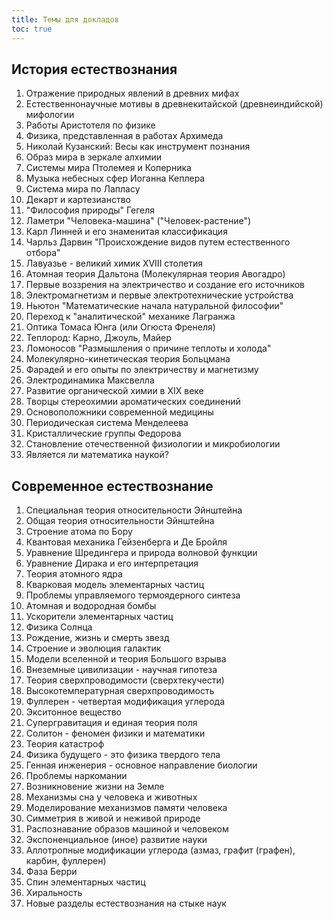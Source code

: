 ```yaml
---
title: Темы для докладов
toc: true
---
```


## История естествознания

1. Отражение природных явлений в древних мифах
2. Естественнонаучные мотивы в древнекитайской (древнеиндийской) мифологии
3. Работы Аристотеля по физике
4. Физика, представленная в работах Архимеда
5. Николай Кузанский: Весы как инструмент познания
6. Образ мира в зеркале алхимии
7. Системы мира Птолемея и Коперника
8. Музыка небесных сфер Иоганна Кеплера
9. Система мира по Лапласу
10. Декарт и картезианство
11. "Философия природы" Гегеля
12. Ламетри "Человека-машина" ("Человек-растение")
13. Карл Линней и его знаменитая классификация
14. Чарльз Дарвин "Происхождение видов путем естественного отбора"
15. Лавуазье - великий химик XVIII столетия
16. Атомная теория Дальтона (Молекулярная теория Авогадро)
17. Первые воззрения на электричество и создание его источников
18. Электромагнетизм и первые электротехнические устройства
19. Ньютон "Математические начала натуральной философии"
20. Переход к "аналитической" механике Лагранжа
21. Оптика Томаса Юнга (или Огюста Френеля)
22. Теплород: Карно, Джоуль, Майер
23. Ломоносов "Размышления о причине теплоты и холода"
24. Молекулярно-кинетическая теория Больцмана
25. Фарадей и его опыты по электричеству и магнетизму
26. Электродинамика Максвелла
27. Развитие органической химии в XIX веке
28. Творцы стереохимии ароматических соединений
29. Основоположники современной медицины
30. Периодическая система Менделеева
31. Кристаллические группы Федорова
32. Становление отечественной физиологии и микробиологии
33. Является ли математика наукой?

## Современное естествознание

1. Специальная теория относительности Эйнштейна
2. Общая теория относительности Эйнштейна
3. Строение атома по Бору
4. Квантовая механика Гейзенберга и Де Бройля
5. Уравнение Шредингера и природа волновой функции
6. Уравнение Дирака и его интерпретация
7. Теория атомного ядра
8. Кварковая модель элементарных частиц
9. Проблемы управляемого термоядерного синтеза
10. Атомная и водородная бомбы
11. Ускорители элементарных частиц
12. Физика Солнца
13. Рождение, жизнь и смерть звезд
14. Строение и эволюция галактик
15. Модели вселенной и теория Большого взрыва
16. Внеземные цивилизации - научная гипотеза
17. Теория сверхпроводимости (сверхтекучести)
18. Высокотемпературная сверхпроводимость
19. Фуллерен - четвертая модификация углерода
20. Экситонное вещество
21. Супергравитация и единая теория поля
22. Солитон - феномен физики и математики
23. Теория катастроф
24. Физика будущего - это физика твердого тела
25. Генная инженерия - основное направление биологии
26. Проблемы наркомании
27. Возникновение жизни на Земле
28. Механизмы сна у человека и животных
29. Моделирование механизмов памяти человека
30. Симметрия в живой и неживой природе
31. Распознавание образов машиной и человеком
32. Экспоненциальное (иное) развитие науки
33. Аллотропные модификации углерода (азмаз, графит (графен), карбин, фуллерен)
34. Фаза Берри
35. Спин элементарных частиц
36. Хиральность
37. Новые разделы естествознания на стыке наук